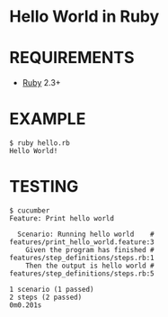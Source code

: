 # Hello World in Ruby

# REQUIREMENTS

* [Ruby](https://www.ruby-lang.org/) 2.3+

# EXAMPLE

```
$ ruby hello.rb
Hello World!
```

# TESTING

```
$ cucumber
Feature: Print hello world

  Scenario: Running hello world    # features/print_hello_world.feature:3
    Given the program has finished # features/step_definitions/steps.rb:1
    Then the output is hello world # features/step_definitions/steps.rb:5

1 scenario (1 passed)
2 steps (2 passed)
0m0.201s
```

